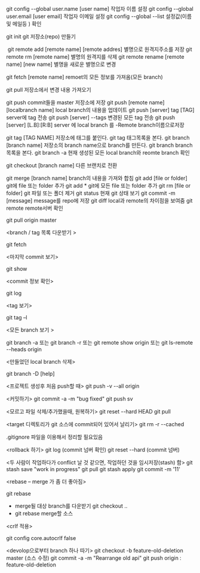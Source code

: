 git config --global user.name [user name]    작업자 이름 설정
git config --global user.email [user email]   작업자 이메일 설정
git config --global --list                              설정값(이름 및 메일등 ) 확인

git init                                                                git 저장소(repo) 만들기
 
﻿
git remote add [remote name] [remote addres]  별명으로 원격지주소를 저장
git remote rm [remote name]                             별명의 원격지를 삭제
git remote rename [remote name] [new name]   별명을 새로운 별명으로 변경
 
git fetch [remote name]                                     remoet의 모든 정보를 가져옴(모든 branch)
 
git pull                                                                저장소에서 변경 내용 가져오기
 
git push                                                                 commit들을 master 저장소에 저장﻿
git push [remote name] [localbranch name] local branch의 내용을 업데이트
git push [server] tag [TAG]                                  server에 tag 전송
git push [server] --tags                                     변경된 모든 tag 전송
git push [server] [L.B]:[R:B]                                server 에 local branch 를
                                                                               -Remote branch이름으로저장
 
git tag [TAG NAME]                                              저장소에 태그를 붙인다.
git tag                                                                  태그목록을 본다.
git branch [branch name]                                   저장소의 branch name으로 branch를 만든다.
git branch                                                           branch 목록을 본다.
git branch -a                                                      현재 생성된 모든 local branch와 reomte branch 확인
 
git checkout [branch name]                              다른 브랜치로 전환
 
git merge [branch name]                                 branch의 내용을 가져와 합침
git add [file or folder]                                   git에 file 또는 folder 추가
git add *                                                           git에 모든 file 또는 folder 추가
git rm [file or folder]                                     git 파일 또는 폴더 제거
git status                                                         현재 git 상태 보기
git commit -m [message]                                message를 repo에 저장
git diff                                                             local과 remote의 차이점을 보여줌
git remote                                                        remote서버 확인



<update>

git pull origin master 

<branch / tag 목록 다운받기 >

git fetch

 

<마지막 commit 보기>

git show
 

<commit 정보 확인>

git log


<tag 보기>

git tag –l


<모든 branch 보기 >

git branch -a 또는 git branch -r 또는 git remote show origin 또는 git ls-remote --heads origin

 

<만들었던 local branch 삭제>

git branch -D [help]

 

<프로젝트 생성후 처음 push할 때> 
git push -v --all origin
 

<커밋하기> 
git commit -a -m "bug fixed" 
git push sv

 

<모르고 파일 삭제/추가했을때, 원복하기> 
git reset --hard HEAD 
git pull

 

<target 디렉토리가 git 소스에 commit되어 있어서 날리기> 
git rm -r --cached <your directory>

.gitignore 파일을 이용해서 정리할 필요있음


<rollback 하기> 
git log 
   (commit 넘버 확인) 
git reset --hard (commit 넘버)


<두 사람이 작업하다가 conflict 날 것 같으면, 작업하던 것을 임시저장(stash) 함> 
git stash save "work in progress" 
git pull 
git stash apply 
git commit -m '11'

 

<rebase – merge 가 좀 더 좋아짐>

git rebase 
- merge될 대상 branch를 다운받기 git checkout .. 
- git rebase merge할 소스

 

<crlf 적용>

git config core.autocrlf false


<devolop으로부터 branch 하나 따기> 
git checkout -b feature-old-deletion master
(소스 수정) 
git commit -a -m "Rearrange old api" 
git push origin : feature-old-deletion